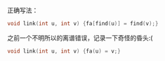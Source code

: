 正确写法：
```C++
void link(int u, int v) {fa[find(u)] = find(v);}
```
之前一个不明所以的离谱错误，记录一下奇怪的昏头:(
```C++
void link(int u, int v) {fa(u) = v;}
```
